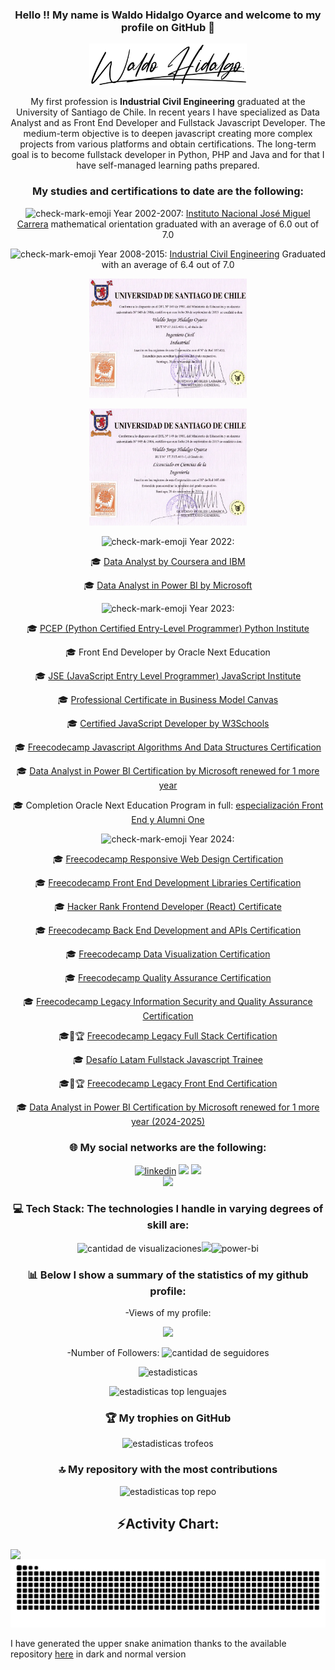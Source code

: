 <h3 align="center">Hello !! My name is Waldo Hidalgo Oyarce and welcome to my profile on GitHub
 👋</h3>

<div align="center">
<picture  >
  <source media="(prefers-color-scheme: dark)" srcset="./logo_waldo_blanca.png">
  <source media="(prefers-color-scheme: light)" srcset="./logo_waldo_negra.png">
  <img width='50%' alt="logo waldo" src="./logo_waldo_negra.png">
</picture>
</div>

<p align="center"> My first profession is <strong>Industrial Civil Engineering</strong> graduated at the University of Santiago de Chile. In recent years I have specialized as Data Analyst and as Front End Developer and Fullstack Javascript Developer. The medium-term objective is to deepen javascript creating more complex projects from various platforms and obtain certifications. The long-term goal is to become fullstack developer in Python, PHP and Java and for that I have self-managed learning paths prepared.
</p>

<h3 align="center">My studies and certifications to date are the following:</h3>

<p align="center"><img style="width:16px" src="https://img.icons8.com/emoji/48/check-mark-emoji.png" alt="check-mark-emoji"/> Year 2002-2007: <a href="https://drive.google.com/file/d/1MiyuFI5yDvfRHyl3cBOVGuRCNdlzYOqI/view">Instituto Nacional José Miguel Carrera</a> mathematical orientation graduated with an average of 6.0 out of 7.0</p>
<p align="center"><img style="width:16px" src="https://img.icons8.com/emoji/48/check-mark-emoji.png" alt="check-mark-emoji"/> Year 2008-2015: <a href='https://usach.primo.exlibrisgroup.com/discovery/fulldisplay?context=L&vid=56USACH_INST:56USACH_INST&search_scope=MyInst_and_CI&isFrbr=true&tab=Everything&docid=alma990001681020206116'>Industrial Civil Engineering</a> Graduated with an average of 6.4 out of 7.0</p>

<p align="center"><img style="width:50%;max-width:400px" src="./certificates/titulo.webp" alt="titulo_ingenieria"/></p>

<p align="center"><img style="width:50%;max-width:400px" src="./certificates/licencia.webp" alt="licenciado_ingenieria"/></p>

<p align="center"><img style="width:16px" src="https://img.icons8.com/emoji/48/check-mark-emoji.png" alt="check-mark-emoji"/> Year 2022:</p>

<p align="center">🎓 <a href='https://www.credly.com/badges/8d13bc87-9aa5-4dba-a021-dff9505fd88b'>Data Analyst by Coursera and IBM</a></p>

<p align="center">🎓 <a href='https://www.credly.com/badges/bd4a6a65-19a0-4e1b-8672-24ecad674e04'>Data Analyst in Power BI by Microsoft </a></p>

<p align="center"><img style="width:16px" src="https://img.icons8.com/emoji/48/check-mark-emoji.png" alt="check-mark-emoji"/> Year 2023:</p>

<p align="center">🎓 <a href='https://www.credly.com/badges/116c2f49-480b-4c18-9b69-2e2d87013713'>PCEP (Python Certified Entry-Level Programmer) Python Institute</a></p>

<p align="center">🎓 Front End Developer by Oracle Next Education</p>

<p align="center">🎓 <a href='https://www.credly.com/badges/33b76463-7e0b-4175-b303-f55a3e8d78ee'>JSE (JavaScript Entry Level Programmer) JavaScript Institute</a></p>

<p align="center">🎓 <a href='https://www.credly.com/badges/bb2d35f0-f04b-4081-8409-7cd3d2db4469'>Professional Certificate in Business Model Canvas</a></p>

<p align="center">🎓 <a href='https://verify.w3schools.com/1O80CTRV9U'>Certified JavaScript Developer by W3Schools</a></p>

<p align="center">🎓 <a href='https://www.freecodecamp.org/certification/waldo-hidalgo/javascript-algorithms-and-data-structures'>Freecodecamp Javascript Algorithms And Data Structures Certification</a></p>

<p align="center">🎓 <a href='https://learn.microsoft.com/es-mx/users/waldohidalgo/credentials/5771358333a557e5'>Data Analyst in Power BI Certification by Microsoft renewed for 1 more year </a></p>

<p align="center">🎓 Completion Oracle Next Education Program in full: <a href='https://app.aluracursos.com/user/whidalgohp' target="_blank" rel="noopener">especialización Front End y Alumni One</a></p>

<p align="center"><img style="width:16px" src="https://img.icons8.com/emoji/48/check-mark-emoji.png" alt="check-mark-emoji"/> Year 2024:</p>

<p align="center">🎓 <a href='https://www.freecodecamp.org/certification/waldo-hidalgo/responsive-web-design'>Freecodecamp Responsive Web Design Certification</a></p>

<p align="center">🎓 <a href='https://www.freecodecamp.org/certification/waldo-hidalgo/front-end-development-libraries'>Freecodecamp Front End Development Libraries Certification</a></p>

<p align="center">🎓 <a href='https://www.hackerrank.com/certificates/7829e77204a0'>Hacker Rank Frontend Developer (React) Certificate</a></p>

<p align="center">🎓 <a href='https://www.freecodecamp.org/certification/waldo-hidalgo/back-end-development-and-apis'>Freecodecamp Back End Development and APIs Certification</a></p>

<p align="center">🎓 <a href='https://www.freecodecamp.org/certification/waldo-hidalgo/data-visualization'>Freecodecamp Data Visualization Certification</a></p>

<p align="center">🎓 <a href='https://www.freecodecamp.org/certification/waldo-hidalgo/quality-assurance-v7'>Freecodecamp Quality Assurance Certification</a></p>

<p align="center">🎓 <a href='https://www.freecodecamp.org/certification/waldo-hidalgo/information-security-and-quality-assurance'>Freecodecamp Legacy Information Security and Quality Assurance Certification</a></p>

<p align="center">🎓🎯🏆 <a href='https://www.freecodecamp.org/certification/waldo-hidalgo/full-stack'>Freecodecamp Legacy Full Stack Certification</a></p>

<p align="center">🎓 <a href='https://reinventate.desafiolatam.com/v/8EQhsCZUstmvwFwUfWeHZRNj'>Desafío Latam Fullstack Javascript Trainee</a></p>

<p align="center">🎓🎯🏆 <a href='https://www.freecodecamp.org/certification/waldo-hidalgo/legacy-front-end'>Freecodecamp Legacy Front End Certification</a></p>

<p align="center">🎓 <a href='https://learn.microsoft.com/en-us/users/waldohidalgo/credentials/5771358333a557e5'>Data Analyst in Power BI Certification by Microsoft renewed for 1 more year (2024-2025) </a></p>

<h3 align="center">🌐 My social networks are the following:</h3>

<div align="center">
<a href="https://www.linkedin.com/in/waldo-hidalgo-oyarce/" target="_blank" rel="noopener"><img src="https://img.shields.io/badge/LinkedIn-%230077B5.svg?logo=linkedin&logoColor=white" alt="linkedin"/></a>
<a href="https://www.instagram.com/waldohidalgooyarce/" target="_blank" rel="noopener"><img src="https://img.shields.io/badge/Instagram-%23E4405F.svg?logo=Instagram&logoColor=white"  /></a>
<a href="https://www.facebook.com/waldohidalgooyarcej" target="_blank" rel="noopener"><img src="https://img.shields.io/badge/Facebook-%231877F2.svg?logo=Facebook&logoColor=white"  /></a></div>

<div align="center">
            <a href="https://www.buymeacoffee.com/waldohidalgo" target="_blank" style="display: inline-block;">
                <img
                    src="https://img.shields.io/badge/Donate-Buy%20Me%20A%20Coffee-orange.svg?style=flat-square&logo=buymeacoffee" /></a>
</div>

 <h3 align="center" >💻 Tech Stack: The technologies I handle in varying degrees of skill are:</h3>

<p align="center">
<img style='margin-bottom:-5px,width:50px'src="https://skillicons.dev/icons?i=html,css,sass,py,js,react,redux,nextjs,nodejs,vue,tailwind,git,bootstrap,jquery,figma" alt='cantidad de visualizaciones'/><img  src="https://icongr.am/devicon/wordpress-original.svg?size=50&color=currentColor"/><img  src="https://img.icons8.com/color/48/power-bi.png" alt="power-bi"/></p>

<h3 align="center">📊 Below I show a summary of the statistics of my github profile:</h3>

<p align="center">-Views of my profile:</p>

<div align="center">
  <img src="https://profile-counter.glitch.me/waldohidalgo/count.svg?"  />
</div>

<p align="center">-Number of Followers: <img style='margin-bottom:-5px'src="https://img.shields.io/github/followers/waldohidalgo" alt='cantidad de seguidores'/></p>

<p align="center"><img src="https://github-readme-stats.vercel.app/api?username=waldohidalgo&theme=chartreuse-dark&show_icons=true&hide_border=true&count_private=true" alt='estadisticas'/></p>

<p align="center"><img src="https://github-readme-stats.vercel.app/api/top-langs/?username=waldohidalgo&theme=chartreuse-dark&show_icons=true&hide_border=true&layout=compact" alt='estadisticas top lenguajes'/></p>

<h3 align="center">🏆 My trophies on GitHub </h3>

<p align="center"><img src="https://github-profile-trophy.vercel.app/?username=waldohidalgo&theme=juicyfresh&no-frame=false&no-bg=false&margin-w=4" alt='estadisticas trofeos'/></p>

<h3 align="center">🔝 My repository with the most contributions</h3>

<p align="center"><img src="https://github-contributor-stats.vercel.app/api?username=waldohidalgo&limit=5&theme=dracula&combine_all_yearly_contributions=true" alt='estadisticas top repo'/></p>

<h2 align="center">⚡Activity Chart:</h2>
<img align="center" src="https://github-readme-activity-graph.vercel.app/graph?username=waldohidalgo&theme=github-dark"/>

<picture  align="center">
  <source media="(prefers-color-scheme: dark)" srcset="https://raw.githubusercontent.com/waldohidalgo/waldohidalgo/output/github-contribution-grid-snake-dark.svg">
  <source media="(prefers-color-scheme: light)" srcset="https://raw.githubusercontent.com/waldohidalgo/waldohidalgo/output/github-contribution-grid-snake.svg">
  <img alt="github contribution grid snake animation" src="https://raw.githubusercontent.com/waldohidalgo/waldohidalgo/output/github-contribution-grid-snake.svg">
</picture>

I have generated the upper snake animation thanks to the available repository [here](https://github.com/marketplace/actions/generate-snake-game-from-github-contribution-grid) in dark and normal version
